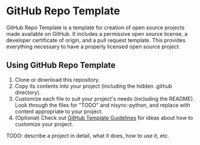 # GitHub Repo Template

GitHub Repo Template is a template for creation of open source projects made
available on GitHub. It includes a permissive open source license, a developer
certificate of origin, and a pull request template. This provides everything
necessary to have a properly licensed open source project.

## Using GitHub Repo Template

1. Clone or download this repository.
2. Copy its contents into your project (including the hidden .github directory). 
3. Customize each file to suit your project's needs (including the README). Look through the files for "TODO" and nisync-python, and replace with content appropriate to your project.
4. (Optional) Check out [GitHub Template Guidelines](https://github.com/cezaraugusto/github-template-guidelines) for ideas about how to customize your project.

TODO: describe a project in detail, what it does, how to use it, etc.
